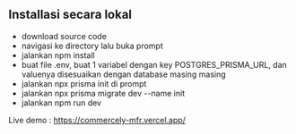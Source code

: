 ## Installasi secara lokal
- download source code
- navigasi ke directory lalu buka prompt
- jalankan npm install
- buat file .env, buat 1 variabel dengan key POSTGRES_PRISMA_URL, dan valuenya disesuaikan dengan database masing masing
- jalankan npx prisma init di prompt
- jalankan npx prisma migrate dev --name init
- jalankan npm run dev

Live demo : https://commercely-mfr.vercel.app/
